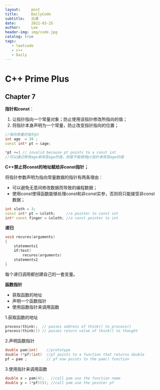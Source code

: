 ```yaml
---
layout:     post
title:      DailyCode
subtitle:   日课
date:       2021-03-25
author:     Lee
header-img: img/code.jpg
catalog: true
tags:
   - leetcode
   - c++
   - Daily
---
```


# C++ Prime Plus

## Chapter 7

  **指针和const**：

1. 让指针指向一个常量对象；防止使用该指针修改所指向的值；
2. 将指针本身声明为一个常量，防止改变指针指向的位置；

```c++
//指向常量的指针pt
int age  = 39 ;
const int* pt = &age;

*pt +=1 // invalid because pt points to a const int
//可以通过修改age来改变age的值，但是不能使用pt指针来改变age的值
```

**C++禁止将const的地址赋给非const指针；**

将指针参数声明为指向常量数据的指针有两条理由：

- 可以避免无意间修改数据而导致的编程数据；
- 使用const使得函数能够处理const和非const实参，否则将只能接受非const数据；

```c++
int sloth = 3;
const int* pt = &sloth;		//a pointer to const int 
int* const finger = &sloth; //a const pointer to int
```



**递归**

```c++
void recures(arguments)
{
    statements1
    if(test)
        recures(arguments)
    statements2
}
```

每个递归调用都创建自己的一套变量。

**函数指针**

- 获取函数的地址
- 声明一个函数指针
- 使用函数指针来调用函数

1.获取函数的地址

```c++
process(think);  // passes address of think() to process()
process(think()) // passes return value of think() to thought
```

2.声明函数指针

```c++
double pam(int)    //prototype
double (*pf)(int)  //pf points to a function that returns double 
pf = pam ;         // pf now points to the pam() function 
```

3.使用指针来调用函数

```c++
double x = pam(4);   //call pam use the function name
double y = (*pf)(5); //call pam use the pointer pf
```















